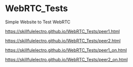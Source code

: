 # WebRTC_Tests
Simple Website to Test WebRTC

https://skillfulelectro.github.io/WebRTC_Tests/peer1.html


https://skillfulelectro.github.io/WebRTC_Tests/peer2.html


https://skillfulelectro.github.io/WebRTC_Tests/peer1_on.html


https://skillfulelectro.github.io/WebRTC_Tests/peer2_on.html
